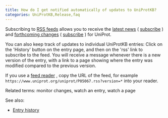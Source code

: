 ```yaml
---
title: How do I get notified automatically of updates to UniProtKB?
categories: UniProtKB,Release,faq
---
```


Subscribing to [RSS feeds](http://en.wikipedia.org/wiki/RSS) allows you to receive the [latest news](http://www.uniprot.org/news/) ( [subscribe](http://www.uniprot.org/news/?format=rss) ) and [forthcoming changes](http://www.uniprot.org/help/changes) ( [subscribe](http://www.uniprot.org/help/?fil=section:changes&format=rss) ) for UniProt.

You can also keep track of updates to individual UniProtKB entries: Click on the 'History' button on the entry page, and then on the 'rss' link to subscribe to the feed. You will receive a message whenever there is a new version of the entry, with a link to a page showing where the entry was modified compared to the previous version.

If you use a [feed reader](http://en.wikipedia.org/wiki/Comparison%5Fof%5Ffeed%5Faggregators) , copy the URL of the feed, for example `https://www.uniprot.org/uniprot/P05067.rss?version=*` into your reader.

Related terms: monitor changes, watch an entry, watch a page

See also:

-   [Entry history](http://www.uniprot.org/manual/entry%5Fhisto)
